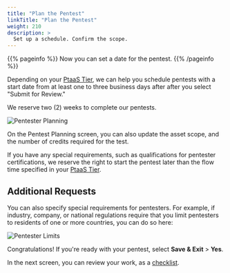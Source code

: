 ```yaml
---
title: "Plan the Pentest"
linkTitle: "Plan the Pentest"
weight: 210
description: >
  Set up a schedule. Confirm the scope.
---
```


{{% pageinfo %}}
Now you can set a date for the pentest.
{{% /pageinfo %}}

Depending on your [PtaaS Tier](https://cobaltio.zendesk.com/hc/en-us/articles/4408839706132-Cobalt-PtaaS-Tiers),
we can help you schedule pentests with a start date from at least one to three business days after
after you select "Submit for Review."

We reserve two (2) weeks to complete our pentests.

![Pentester Planning](/gsg/PentestPlanning.png "Schedule your pentest. Your allowed start date depends on your Service Tier and any special requirements.")

On the Pentest Planning screen, you can also update the asset scope, and the number of credits required for the test.

If you have any special requirements, such as qualifications for pentester certifications,
we reserve the right to start the pentest later than the flow time specified in your
[PtaaS Tier](https://cobaltio.zendesk.com/hc/en-us/articles/4408839706132-Cobalt-PtaaS-Tiers).

## Additional Requests

You can also specify special requirements for pentesters. For example, if
industry, company, or national regulations require that you limit pentesters
to residents of one or more countries, you can do so here:

![Pentester Limits](/gsg/PentesterLimits.png "Specify legal or regulatory limitations on pentesters.")

Congratulations! If you're ready with your pentest, select
**Save & Exit** > **Yes**.

In the next screen, you can review your work, as a [checklist](../checklist).
